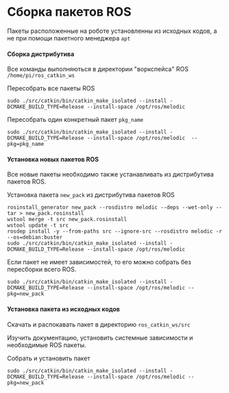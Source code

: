 # Сборка пакетов ROS

Пакеты расположенные на роботе установленны из исходных кодов, а не при помощи пакетного менеджера `apt`

#### Сборка дистрибутива

Все команды выполняються в директории "воркспейса" ROS `/home/pi/ros_catkin_ws`

Пересобрать все пакеты ROS

```text
sudo ./src/catkin/bin/catkin_make_isolated --install -DCMAKE_BUILD_TYPE=Release --install-space /opt/ros/melodic
```

Пересобрать один конкретный пакет `pkg_name`

```text
sudo ./src/catkin/bin/catkin_make_isolated --install -DCMAKE_BUILD_TYPE=Release --install-space /opt/ros/melodic  --pkg=pkg_name
```

#### Установка новых пакетов ROS

Все новые пакеты необходимо также устанавливать из дистрибутива пакетов ROS. 

Установка пакета `new_pack` из дистрибутива пакетов ROS

```text
rosinstall_generator new_pack --rosdistro melodic --deps --wet-only --tar > new_pack.rosinstall
wstool merge -t src new_pack.rosinstall
wstool update -t src
rosdep install -y --from-paths src --ignore-src --rosdistro melodic -r --os=debian:buster
sudo ./src/catkin/bin/catkin_make_isolated --install -DCMAKE_BUILD_TYPE=Release --install-space /opt/ros/melodic
```

Если пакет не имеет зависимостей, то его можно собрать без пересборки всего ROS.

```text
sudo ./src/catkin/bin/catkin_make_isolated --install -DCMAKE_BUILD_TYPE=Release --install-space /opt/ros/melodic --pkg=new_pack
```

#### Установка пакета из исходных кодов

Скачать и распокавать пакет в директорию `ros_catkin_ws/src`

Изучить документацию, установить системные зависимости и необходимые ROS пакеты.

Собрать и установить пакет

```text
sudo ./src/catkin/bin/catkin_make_isolated --install -DCMAKE_BUILD_TYPE=Release --install-space /opt/ros/melodic --pkg=new_pack
```



